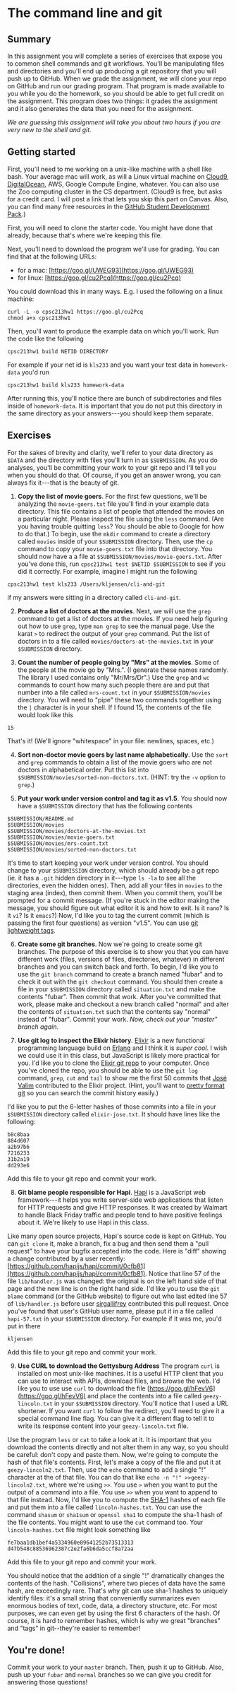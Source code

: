 # The command line and git

## Summary

In this assignment you will complete a series of exercises that
expose you to common shell commands and git workflows. You'll
be manipulating files and directories and you'll
end up producing a git repository that you will push up to GitHub.
When we grade the assignment, we will clone your repo on GitHub
and run our grading program. That program is made available to
you while you do the homework, so you should be able to get
full credit on the assignment. This program does two things:
it grades the assignment and it also generates the data that
you need for the assignment.

_We are guessing this assignment will take you about two hours
if you are very new to the shell and git._

## Getting started

First, you'll need to me working on a unix-like machine with a
shell like bash. Your average mac will work, as will a Linux virtual
machine on [Cloud9](http://c9.io),
[DigitalOcean](http://digitalocean.com), AWS, Google Compute
Engine, whatever. You can also use the Zoo computing cluster
in the CS department. (Cloud9 is free, but asks for a credit
card. I will post a link that lets you skip this part on Canvas.
Also, you can find many free resources in the [GitHub
Student Development Pack](https://education.github.com/pack).)

First, you will need to clone the starter code. You might have done
that already, because that's where we're keeping this file.

Next, you'll need to download the program we'll use for grading. You
can find that at the following URLs:
* for a mac: [https://goo.gl/UWEG93](https://goo.gl/UWEG93)
* for linux: [https://goo.gl/cu2Pcq](https://goo.gl/cu2Pcq)

You could download this in many ways. E.g. I used the following
on a linux machine:
```
curl -L -o cpsc213hw1 https://goo.gl/cu2Pcq
chmod a+x cpsc213hw1
```

Then, you'll want to produce the example data on which you'll work.
Run the code like the following

```
cpsc213hw1 build NETID DIRECTORY
```

For example if your net id is `kls233` and you want your test data in
`homework-data` you'd run

```
cpsc213hw1 build kls233 homework-data
```

After running this, you'll notice there are bunch of subdirectories and
files inside of `homework-data`. It is important that you do not put this
directory in the same directory as your answers---you should keep them separate.


## Exercises

For the sakes of brevity and clarity, we'll refer to your data directory
as `$DATA` and the directory with files you'll turn in as `$SUBMISSION`.
As you do analyses, you'll
be committing your work to your git repo and I'll tell you when you should
do that. Of course, if you get an answer
wrong, you can always fix it---that is the beauty of git.

1. **Copy the list of movie goers**.
For the first few questions, we'll be analyzing the `movie-goers.txt`
file you'll find in your example data directory. This file contains a list of
people that attended the movies on a particular night. Please inspect the file
using the `less` command. (Are you having trouble quitting `less`? You should
be able to Google for how to do that.) To begin, use the
`mkdir` command to create a directory called `movies` inside of your `$SUBMISSION`
directory. Then, use the `cp` command to copy your `movie-goers.txt` file
into that directory. You should now have a a file at
`$SUBMISSION/movies/movie-goers.txt`.
After you've done this, run `cpsc213hw1 test $NETID $SUBMISSION`
to see if you did it correctly. For example, imagine I might run the following

  ```
  cpsc213hw1 test kls233 /Users/kljensen/cli-and-git
  ```

  if my answers were sitting in a directory called `cli-and-git`.

2. **Produce a list of doctors at the movies**. Next, we will use
the `grep` command to get a list of doctors at the movies. If you
need help figuring out how to use `grep`, type `man grep` to see
the manual page. Use the karat `>` to redirect the output of your
`grep` command. Put the list of doctors in to a file called
`movies/doctors-at-the-movies.txt` in your `$SUBMISSION` directory.

3. **Count the number of people going by "Mrs" at the movies**.
Some of the people at the movie go by "Mrs.". (I generate these names
randomly. The library I used contains only "Mr/Mrs/Dr".)
Use the `grep` and `wc`
commands to count how many such people there are and put that number
into a file called `mrs-count.txt` in your `$SUBMISSION/movies` directory.
You will need to "pipe" these two commands together using the `|` character
is in your shell. If I found 15, the contents of the file would look like this

  ```
  15
  ```
That's it! (We'll ignore "whitespace" in your file: newlines, spaces, etc.)

4. **Sort non-doctor movie goers by last name alphabetically**.
Use the `sort` and `grep` commands to obtain a list of the movie
goers who are not doctors in alphabetical order. Put this list into
`$SUBMISSION/movies/sorted-non-doctors.txt`. (HINT: try the `-v` option
to `grep`.)

5. **Put your work under version control and tag it as v1.5**. You should now have
a `$SUBMISSION` directory that has the following contents

  ```
  $SUBMISSION/README.md
  $SUBMISSION/movies
  $SUBMISSION/movies/doctors-at-the-movies.txt
  $SUBMISSION/movies/movie-goers.txt
  $SUBMISSION/movies/mrs-count.txt
  $SUBMISSION/movies/sorted-non-doctors.txt
  ```
  It's time to start keeping your work under version control. You should
  change to your `$SUBMISSION` directory, which should already be a git
  repo (ie. it has a `.git` hidden directory in it---type `ls -la` to see
  all the directories, even the hidden ones). Then, add all your files in `movies` to the staging area (index),
  then commit them. When you commit them, you'll be prompted for a commit
  message. (If you're stuck in the editor making the message, you should
  figure out what editor it is and how to exit. Is it `nano`? Is it `vi`?
  Is it `emacs`?) Now, I'd like you to tag the current commit (which is
  passing the first four questions) as version "v1.5". You can use
  [git lightweight tags](https://git-scm.com/book/en/v2/Git-Basics-Tagging).

6. **Create some git branches**.
  Now we're going to create some git branches.
  The purpose of this exercise is to show you that you can have different
  work (files, versions of files, directories, whatever) in different branches
  and you can switch back and forth. To begin, I'd like you to use
  the `git branch` command to create a branch
  named "fubar" and to check it out with the `git checkout` command. You should then create a file in your `$SUBMISSION`
  directory called `situation.txt` and make the contents "fubar". Then
  commit that work. After you've committed that work, please make and
  checkout a new
  branch called "normal" and alter the contents of `situation.txt` such
  that the contents say "normal" instead of "fubar". Commit your work.
  _Now, check out your "master" branch again._

7. **Use git log to inspect the Elixir history**.
  [Elixir](http://elixir-lang.org/) is a new functional
  programming language build on [Erlang](https://www.erlang.org/)
  and I think it is _super cool_. I wish we could use it in this
  class, but JavaScript is likely more practical for you. I'd like
  you to clone the [Elixir git repo](https://github.com/elixir-lang/elixir)
  to your computer. Once you've cloned the repo, you should be able
  to use the `git log` command, `grep`, `cut` and
  `tail` to show me the first 50 commits that
  [José Valim](https://twitter.com/josevalim?lang=en) contributed
  to the Elixir project. (Hint, you'll want to [pretty format git](https://git-scm.com/docs/pretty-formats) so you can search
  the commit history easily.)

  I'd like you to put the 6-letter hashes of those commits into a
  file in your `$SUBMISSION` directory called `elixir-jose.txt`.
  It should have lines like the following:
  ```
  b8c8baa
  884d607
  a2b97b6
  7216233
  31b2a19
  dd293e6
  ```
  Add this file to your git repo and commit your work.

8. **Git blame people responsible for Hapi**. [Hapi](https://hapijs.com/)
  is a JavaScript web framework---it helps you write server-side web
  applications that listen for HTTP requests and give HTTP responses.
  It was created by Walmart to handle Black Friday traffic and people
  tend to have positive feelings about it. We're likely to use Hapi in
  this class.

  Like many open source projects, Hapi's source code is
  kept on GitHub. You can `git clone` it, make a branch, fix a bug and then
  send them a "pull request" to have your bugfix accepted into the code.
  Here is "diff" showing a change contributed by a user recently:
  [https://github.com/hapijs/hapi/commit/0cfb81](https://github.com/hapijs/hapi/commit/0cfb81). Notice that line 57 of the file `lib/handler.js`
  was changed: the original is on
  the left hand side of that page and the new line is on the right hand
  side. I'd like you to use the `git blame` command (or the GitHub website)
  to figure out who last edited line 57 of `lib/handler.js` before user [sirgallifrey](https://github.com/sirgallifrey) contributed this pull
  request. Once you've found that user's GitHub user name, please put it
  in a file called `hapi-57.txt` in your `$SUBMISSION` directory. For example
  if it was me, you'd put in there
  ```
  kljensen
  ```
  Add this file to your git repo and commit your work.

9. **Use CURL to download the Gettysburg Address** The program
  `curl` is installed
  on most unix-like machines. It is a useful HTTP client that you can use to
  interact with APIs, download files, and browse the web. I'd like you to use
  use `curl` to download the file [https://goo.gl/hFevV6](https://goo.gl/hFevV6) and place the contents into a file called
  `geezy-lincoln.txt` in your `$SUBMISSION` directory.
  You'll notice that I used a URL shortener. If you want `curl` to follow
  the redirect, you'll need to give it a special command line flag. You
  can give it a different flag to tell it to write its response content
  into your `geezy-lincoln.txt` file.

  Use the program `less`
  or `cat` to take a look at it. It is important that
  you download the contents directly and not alter them in any way, so you
  should be careful: don't copy and paste them. Now, we're going to compute
  the hash of that file's contents. First, let's make a copy of the file
  and put it at `geezy-lincoln2.txt`. Then, use the `echo` command to add
  a single "!" character at the of that file. You can do that like
  `echo -n "!" >>geezy-lincoln2.txt`, where we're using `>>`. You use
  `>` when you want to put the output of a command into a file. You use
  `>>` when you want to append to that file instead. Now, I'd like you to
  compute the [SHA-1](https://en.wikipedia.org/wiki/SHA-1) hashes of each
  file and put them into a file called `lincoln-hashes.txt`. You can use
  the command  `shasum` or `sha1sum` or `openssl sha1` to compute the sha-1
  hash of the file contents. You might want to use the `cut` command
  too. Your `lincoln-hashes.txt` file might look
  something like
  ```
  fe7baa1db1bef4a5334960e89641252b73513313
  d47b548c88536962387c2e2fa6b6da5ccf8a72aa
  ```
  Add this file to your git repo and commit your work.

  You should notice that the addition of a single "!" dramatically changes
  the contents of the hash. "Collisions", where two pieces of data have the
  same hash, are exceedingly rare. That's why git can use sha-1 hashes to
  uniquely identify files: it's a small string that conveniently summarizes
  even enormous bodies of text, code, data, a directory structure, etc.
  For most purposes, we can
  even get by using the first 6 characters of the hash. Of course, it is
  hard to remember hashes, which is why we great "branches" and "tags"
  in git--they're easier to remember!


## You're done!

Commit your work to your `master` branch. Then, push it up to GitHub.
Also, push up your `fubar` and `normal` branches so we can give you
credit for answering those questions!
